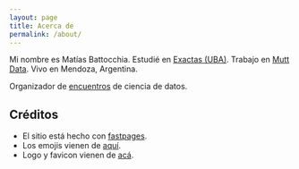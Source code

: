 ```yaml
---
layout: page
title: Acerca de
permalink: /about/
---
```


Mi nombre es Matías Battocchia. Estudié en [Exactas (UBA)](https://exactas.uba.ar). Trabajo en [Mutt Data](https://muttdata.ai). Vivo en Mendoza, Argentina.

Organizador de [encuentros](https://www.meetup.com/ciencia-de-datos-en-mendoza) de ciencia de datos.

## Créditos

* El sitio está hecho con [fastpages](https://github.com/fastai/fastpages).
* Los emojis vienen de [aquí](https://cutekaomoji.com).
* Logo y favicon vienen de [acá](https://piq.codeus.net/picture/16599/EDITOR:-Nyan-Cat-Icon).
